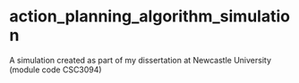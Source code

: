 # action_planning_algorithm_simulation
 A simulation created as part of my dissertation at Newcastle University (module code CSC3094)
